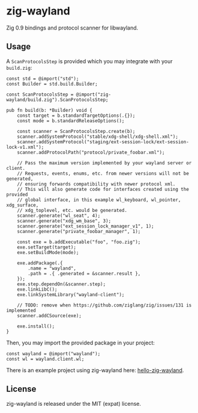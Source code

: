 # zig-wayland

Zig 0.9 bindings and protocol scanner for libwayland.

## Usage

A `ScanProtocolsStep` is provided which you may integrate with your
`build.zig`:

```zig
const std = @import("std");
const Builder = std.build.Builder;

const ScanProtocolsStep = @import("zig-wayland/build.zig").ScanProtocolsStep;

pub fn build(b: *Builder) void {
    const target = b.standardTargetOptions(.{});
    const mode = b.standardReleaseOptions();

    const scanner = ScanProtocolsStep.create(b);
    scanner.addSystemProtocol("stable/xdg-shell/xdg-shell.xml");
    scanner.addSystemProtocol("staging/ext-session-lock/ext-session-lock-v1.xml");
    scanner.addProtocolPath("protocol/private_foobar.xml");

    // Pass the maximum version implemented by your wayland server or client.
    // Requests, events, enums, etc. from newer versions will not be generated,
    // ensuring forwards compatibility with newer protocol xml.
    // This will also generate code for interfaces created using the provided
    // global interface, in this example wl_keyboard, wl_pointer, xdg_surface,
    // xdg_toplevel, etc. would be generated.
    scanner.generate("wl_seat", 4);
    scanner.generate("xdg_wm_base", 3);
    scanner.generate("ext_session_lock_manager_v1", 1);
    scanner.generate("private_foobar_manager", 1);

    const exe = b.addExecutable("foo", "foo.zig");
    exe.setTarget(target);
    exe.setBuildMode(mode);

    exe.addPackage(.{
        .name = "wayland",
        .path = .{ .generated = &scanner.result },
    });
    exe.step.dependOn(&scanner.step);
    exe.linkLibC();
    exe.linkSystemLibrary("wayland-client");

    // TODO: remove when https://github.com/ziglang/zig/issues/131 is implemented
    scanner.addCSource(exe);

    exe.install();
}

```

Then, you may import the provided package in your project:

```zig
const wayland = @import("wayland");
const wl = wayland.client.wl;
```

There is an example project using zig-wayland here:
[hello-zig-wayland](https://github.com/ifreund/hello-zig-wayland).

## License

zig-wayland is released under the MIT (expat) license.
